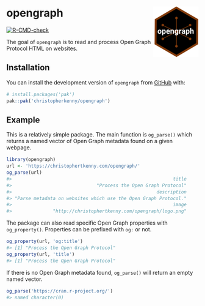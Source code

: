 
<!-- README.md is generated from README.Rmd. Please edit that file -->

# opengraph <img src="man/figures/logo.png" align="right" height="132" alt="" />

<!-- badges: start -->

[![R-CMD-check](https://github.com/christopherkenny/opengraph/actions/workflows/R-CMD-check.yaml/badge.svg)](https://github.com/christopherkenny/opengraph/actions/workflows/R-CMD-check.yaml)
<!-- badges: end -->

The goal of `opengraph` is to read and process Open Graph Protocol HTML
on websites.

## Installation

You can install the development version of `opengraph` from
[GitHub](https://github.com/) with:

``` r
# install.packages('pak')
pak::pak('christopherkenny/opengraph')
```

## Example

This is a relatively simple package. The main function is `og_parse()`
which returns a named vector of Open Graph metadata found on a given
webpage.

``` r
library(opengraph)
url <- 'https://christophertkenny.com/opengraph/'
og_parse(url)
#>                                                           title 
#>                               "Process the Open Graph Protocol" 
#>                                                     description 
#> "Parse metadata on websites which use the Open Graph Protocol." 
#>                                                           image 
#>               "http://christophertkenny.com/opengraph/logo.png"
```

The package can also read specific Open Graph properties with
`og_property()`. Properties can be prefixed with `og:` or not.

``` r
og_property(url, 'og:title')
#> [1] "Process the Open Graph Protocol"
og_property(url, 'title')
#> [1] "Process the Open Graph Protocol"
```

If there is no Open Graph metadata found, `og_parse()` will return an
empty named vector.

``` r
og_parse('https://cran.r-project.org/')
#> named character(0)
```
